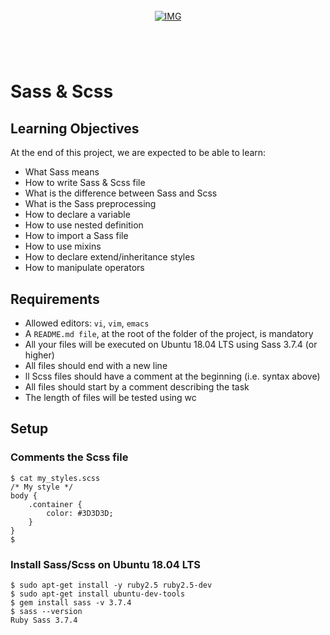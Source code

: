 <!-- repo image -->
<br />
<div align="center">
  <a href="https://github.com/github_username/repo_name">
    <img src="https://github.com/Abubacer/README-Template/blob/master/images/banner.png" alt="IMG"> 
  </a>

<h1 align="center"></h1>
<div align="left">
<br />

# Sass & Scss 

## Learning Objectives

At the end of this project, we are expected to be able to learn:

  - What Sass means
  - How to write Sass & Scss file
  - What is the difference between Sass and Scss
  - What is the Sass preprocessing
  - How to declare a variable
  - How to use nested definition
  - How to import a Sass file
  - How to use mixins
  - How to declare extend/inheritance styles
  - How to manipulate operators



## Requirements

- Allowed editors: ```vi```, ```vim```, ```emacs```
- A ```README.md file```, at the root of the folder of the project, is mandatory
- All your files will be executed on Ubuntu 18.04 LTS using Sass 3.7.4 (or higher)
- All files should end with a new line
- ll Scss files should have a comment at the beginning (i.e. syntax above)
- All files should start by a comment describing the task
- The length of files will be tested using wc

## Setup
### Comments the Scss file
```
$ cat my_styles.scss
/* My style */
body {
    .container {
        color: #3D3D3D;
    }
}
$
```
### Install Sass/Scss on Ubuntu 18.04 LTS
```
$ sudo apt-get install -y ruby2.5 ruby2.5-dev
$ sudo apt-get install ubuntu-dev-tools
$ gem install sass -v 3.7.4
$ sass --version
Ruby Sass 3.7.4
```
</div>
